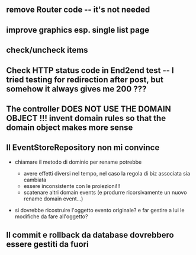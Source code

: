 
## remove Router code -- it's not needed

## improve graphics esp. single list page

## check/uncheck items

## Check HTTP status code in End2end test -- I tried testing for redirection after post, but somehow it always gives me 200 ???

## The controller DOES NOT USE THE DOMAIN OBJECT !!!  invent domain rules so that the domain object makes more sense

## Il EventStoreRepository non mi convince

 - chiamare il metodo di dominio per rename potrebbe
   - avere effetti diversi nel tempo, nel caso la regola di biz associata sia cambiata
   - essere inconsistente con le proiezioni!!!
   - scatenare altri domain events (e produrre ricorsivamente un nuovo rename domain event...)

 - si dovrebbe ricostruire l'oggetto evento originale?  e far gestire a lui le modifiche da fare all'oggetto?


## Il commit e rollback da database dovrebbero essere gestiti da fuori

